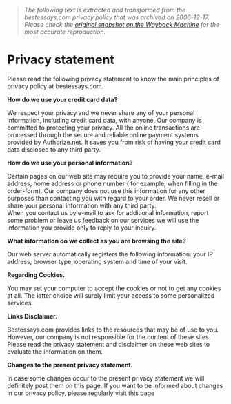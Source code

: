 > *The following text is extracted and transformed from the bestessays.com privacy policy that was archived on 2006-12-17. Please check the [original snapshot on the Wayback Machine](https://web.archive.org/web/20061217183620id_/http%3A//www.bestessays.com/privacy_statement.php) for the most accurate reproduction.*

# Privacy statement

Please read the following privacy statement to know the main principles of privacy policy at bestessays.com. 

**How do we use your credit card data?**

We respect your privacy and we never share any of your personal information, including credit card data, with anyone. Our company is committed to protecting your privacy. All the online transactions are processed through the secure and reliable online payment systems provided by Authorize.net. It saves you from risk of having your credit card data disclosed to any third party. 

**How do we use your personal information?**

Certain pages on our web site may require you to provide your name, e-mail address, home address or phone number ( for example, when filling in the order-form). Our company does not use this information for any other purposes than contacting you with regard to your order. We never resell or share your personal information with any third party.  
When you contact us by e-mail to ask for additional information, report some problem or leave us feedback on our services we will use the information you provide only to reply to your inquiry. 

**What information do we collect as you are browsing the site?**

Our web server automatically registers the following information: your IP address, browser type, operating system and time of your visit. 

**Regarding Cookies.**

You may set your computer to accept the cookies or not to get any cookies at all. The latter choice will surely limit your access to some personalized services. 

**Links Disclaimer.**

Bestessays.com provides links to the resources that may be of use to you. However, our company is not responsible for the content of these sites. Please read the privacy statement and disclaimer on these web sites to evaluate the information on them. 

**Changes to the present privacy statement.**

In case some changes occur to the present privacy statement we will definitely post them on this page. If you want to be informed about changes in our privacy policy, please regularly visit this page 

  

